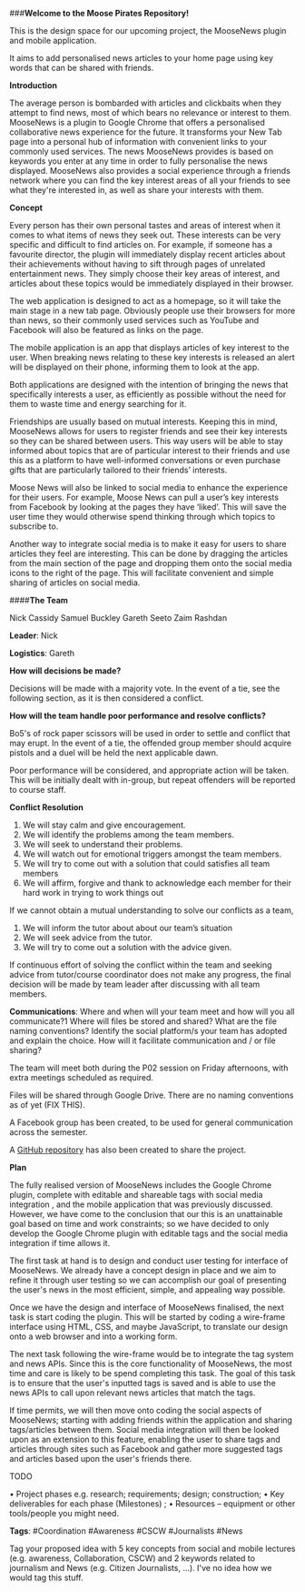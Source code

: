 
###**Welcome to the Moose Pirates Repository!**

This is the design space for our upcoming project, the MooseNews plugin and mobile application.

It aims to add personalised news articles to your home page using key words that can be shared with friends.

**Introduction**

The average person is bombarded with articles and clickbaits when they attempt to find news, most of which bears no relevance or interest to them. MooseNews is a plugin to Google Chrome that offers a personalised collaborative news experience for the future. It transforms your New Tab page into a personal hub of information with convenient links to your commonly used services. The news MooseNews provides is based on keywords you enter at any time in order to fully personalise the news displayed. MooseNews also provides a social experience through a friends network where you can find the key interest areas of all your friends to see what they're interested in, as well as share your interests with them.

**Concept**

Every person has their own personal tastes and areas of interest when it comes to what items of news they seek out. These interests can be very specific and difficult to find articles on. For example, if someone has a favourite director, the plugin will immediately display recent articles about their achievements without having to sift through pages of unrelated entertainment news. They simply choose their key areas of interest, and articles about these topics would be immediately displayed in their browser.

The web application is designed to act as a homepage, so it will take the main stage in a new tab page. Obviously people use their browsers for more than news, so their commonly used services such as YouTube and Facebook will also be featured as links on the page. 

The mobile application is an app that displays articles of key interest to the user. When breaking news relating to these key interests is released an alert will be displayed on their phone, informing them to look at the app. 

Both applications are designed with the intention of bringing the news that specifically interests a user, as efficiently as possible without the need for them to waste time and energy searching for it.

Friendships are usually based on mutual interests. Keeping this in mind, MooseNews allows for users to register friends and see their key interests so they can be shared between users. This way users will be able to stay informed about topics that are of particular interest to their friends and use this as a platform to have well-informed conversations or even purchase gifts that are particularly tailored to their friends’ interests.  

Moose News will also be linked to social media to enhance the experience for their users. For example, Moose News can pull a user’s key interests from Facebook by looking at the pages they have ‘liked’. This will save the user time they would otherwise spend thinking through which topics to subscribe to.

Another way to integrate social media is to make it easy for users to share articles they feel are interesting. This can be done by dragging the articles from the main section of the page and dropping them onto the social media icons to the right of the page. This will facilitate convenient and simple sharing of articles on social media.

####**The Team**

Nick Cassidy
Samuel Buckley
Gareth Seeto
Zaim Rashdan

**Leader**: Nick

**Logistics**: Gareth

**How will decisions be made?**

Decisions will be made with a majority vote. In the event of a tie, see the following section, as it is then considered a conflict.

**How will the team handle poor performance and resolve conflicts?**

Bo5's of rock paper scissors will be used in order to settle and conflict that may erupt. In the event of a tie, 
the offended group member should acquire pistols and a duel will be held the next applicable dawn.

Poor performance will be considered, and appropriate action will be taken. This will be initially dealt with in-group, but repeat offenders will be reported to course staff.

**Conflict Resolution**

 1. We will stay calm and give encouragement.
 2. We will identify the problems among the team members.
 3. We will seek to understand their problems.
 4. We will watch out for emotional triggers amongst the team members.
 5. We will try to come out with a solution that could satisfies all
    team members
 6. We will affirm, forgive and thank to acknowledge each member for
    their hard work in trying to work things out

If we cannot obtain a mutual understanding to solve our conflicts as a team, 

 1. We will inform the tutor about about our team’s situation
 2. We will seek advice from the tutor.
 3. We will try to come out a solution with the advice given.

If continuous effort of solving the conflict within the team and seeking advice from tutor/course coordinator does not make any progress, the final decision will be made by team leader after discussing with all team members.


**Communications**: Where and when will your team meet and how will you all communicate?1
Where will files be stored and shared? What are the file naming conventions?
Identify the social platform/s your team has adopted and explain the choice. How will it facilitate
communication and / or file sharing?

The team will meet both during the P02 session on Friday afternoons, with extra meetings scheduled as required.

Files will be shared through <i class = "icon-provider-gdrive"></i> Google Drive. There are no naming conventions as of yet (FIX THIS).


A Facebook group has been created, to be used for general communication across the semester.

A [GitHub repository](https://github.com/deco3500/moose-pirates) has also been created to share the project.

**Plan**

The fully realised version of MooseNews includes the Google Chrome plugin, complete with editable and shareable tags with social media integration , and the mobile application that was previously discussed. However, we have come to the conclusion that our this is an unattainable goal based on time and work constraints; so we have decided to only develop the Google Chrome plugin with editable tags and the social media integration if time allows it.

The first task at hand is to design and conduct user testing for interface of MooseNews. We already have a concept design in place and we aim to refine it through user testing so we can accomplish our goal of presenting the user's news in the most efficient, simple, and appealing way possible.

Once we have the design and interface of MooseNews finalised, the next task is start coding the plugin. This will be started by coding a wire-frame interface using HTML, CSS, and maybe JavaScript, to translate our design onto a web browser and into a working form.

The next task following the wire-frame would be to integrate the tag system and news APIs. Since this is the core functionality of MooseNews, the most time and care is likely to be spend completing this task. The goal of this task is to ensure that the user's inputted tags is saved and is able to use the news APIs to call upon relevant news articles that match the tags.

If time permits, we will then move onto coding the social aspects of MooseNews; starting with adding friends within the application and sharing tags/articles between them. Social media integration will then be looked upon as an extension to this feature, enabling the user to share tags and articles through sites such as Facebook and gather more suggested tags and articles based upon the user's friends there.

TODO

• Project phases e.g. research; requirements; design; construction;
• Key deliverables for each phase (Milestones) ;
• Resources – equipment or other tools/people you might need.

**Tags**: #Coordination #Awareness #CSCW #Journalists #News 

Tag your proposed idea with 5 key concepts from social and mobile lectures (e.g.
awareness, Collaboration, CSCW) and 2 keywords related to journalism and News (e.g. Citizen
Journalists, ...). I've no idea how we would tag this stuff.